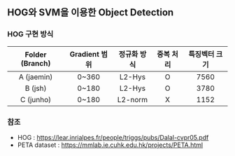 ## HOG와 SVM을 이용한 Object Detection

### HOG 구현 방식
|Folder (Branch)|Gradient 범위|정규화 방식|중복 처리|특징벡터 크기|
|:---:|:---:|:---:|:---:|:---:|
|A (jaemin)|0~360|L2-Hys|O|7560|
|B (jsh)|0~180|L2-Hys|O|3780|
|C (junho)|0~180|L2-norm|X|1152|

### 참조
+ HOG : https://lear.inrialpes.fr/people/triggs/pubs/Dalal-cvpr05.pdf
+ PETA dataset : https://mmlab.ie.cuhk.edu.hk/projects/PETA.html
